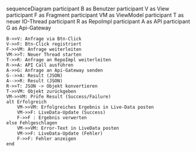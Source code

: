 sequenceDiagram
    participant B as Benutzer
    participant V as View 
    participant F as Fragment
    participant VM as ViewModel 
    participant T as neuer IO-Thread
    participant R as RepoImpl
    participant A as API
    participant G as Api-Gateway

    B->>V: Anfrage via Btn-Click
    V->>F: Btn-Click registriert
    F->>VM: Anfrage weiterleiten
    VM->>T: Neuer Thread starten
    T->>R: Anfrage an RepoImpl weiterleiten
    R->>A: API Call ausführen
    A->>G: Anfrage an Api-Gateway senden
    G-->>A: Result (JSON)
    A-->>R: Result (JSON)
    R->>T: JSON -> Objekt konvertieren
    T->>VM: Objekt zurückgeben
    VM->>VM: Prüfe Result (Success/Failure)
    alt Erfolgreich
        VM->>VM: Erfolgreiches Ergebnis in Live-Data posten
        VM->>F: LiveData-Update (Success)
        F->>F : Ergebnis verwerten
    else Fehlgeschlagen
        VM->>VM: Error-Text in LiveData posten
        VM->>F: LiveData-Update (Fehler)
        F->>F: Fehler anzeigen
    end
